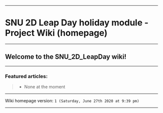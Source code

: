 
***

# SNU 2D Leap Day holiday module - Project Wiki (homepage)

***

## Welcome to the SNU_2D_LeapDay wiki!

***

### Featured articles:

> * None at the moment

***

Wiki homepage version: `1 (Saturday, June 27th 2020 at 9:39 pm)`

***
